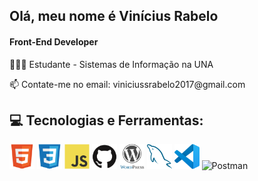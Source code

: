 <h2>Olá, meu nome é Vinícius Rabelo</h2>
<h4>Front-End Developer</h4>

<div>
  <p>👨🏻‍🎓 Estudante - Sistemas de Informação na UNA</p>
  <p>📫 Contate-me no email: viniciussrabelo2017@gmail.com</p>
</div>

<h2>💻 Tecnologias e Ferramentas:</h2>
<div>
  <p align="left">
    <img src="https://raw.githubusercontent.com/devicons/devicon/master/icons/html5/html5-original.svg" alt="html5" width="40"/>
    <img src="https://raw.githubusercontent.com/devicons/devicon/master/icons/css3/css3-original.svg" alt="css3" width="40"/>
    <img src="https://raw.githubusercontent.com/devicons/devicon/master/icons/javascript/javascript-original.svg" alt="javascript" width="40"/>
    <img src="https://raw.githubusercontent.com/devicons/devicon/master/icons/github/github-original.svg" alt="GitHub" width="40"/>
    <img src="https://raw.githubusercontent.com/devicons/devicon/master/icons/wordpress/wordpress-original.svg" alt="WordPress" width="40"/>
    <img src="https://raw.githubusercontent.com/devicons/devicon/master/icons/mysql/mysql-original.svg" alt="MySQL" width="40"/>
    <img src="https://raw.githubusercontent.com/devicons/devicon/master/icons/vscode/vscode-original.svg" alt="VS Code" width="40"/>
    <img src="https://www.vectorlogo.zone/logos/getpostman/getpostman-icon.svg" alt="Postman" width="40"/>
  </p>
</div>
